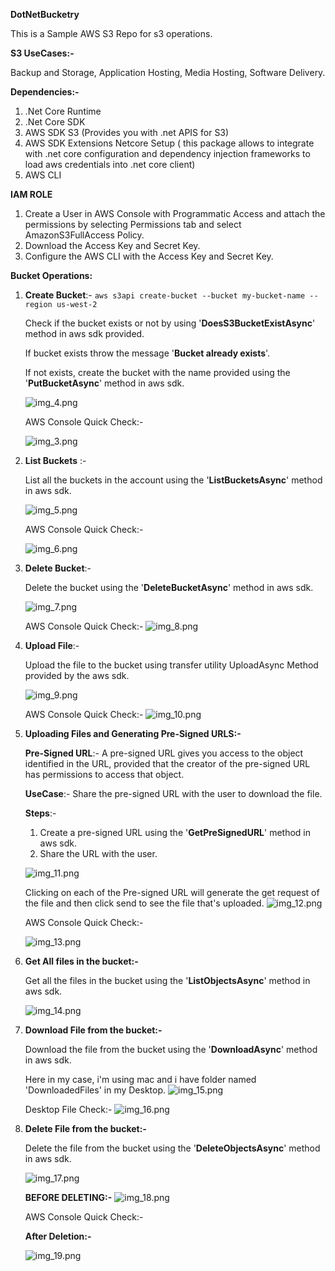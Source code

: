 **DotNetBucketry**

This is a Sample AWS S3 Repo for s3 operations.

**S3 UseCases:-**

Backup and Storage, Application Hosting, Media Hosting, Software Delivery.

**Dependencies:-**

1. .Net Core Runtime
2. .Net Core SDK
3. AWS SDK S3 (Provides you with .net APIS for S3)
4. AWS SDK Extensions Netcore Setup ( this package allows to integrate with .net core configuration and dependency injection frameworks to load aws credentials into .net core client)
5. AWS CLI

**IAM ROLE**

1. Create a User in AWS Console with Programmatic Access and attach the permissions by selecting Permissions tab and select AmazonS3FullAccess Policy. 
2. Download the Access Key and Secret Key.
3. Configure the AWS CLI with the Access Key and Secret Key.

**Bucket Operations:**
1. **Create Bucket**:-
   ```aws s3api create-bucket --bucket my-bucket-name --region us-west-2```
   
    Check if the bucket exists or not by using '**DoesS3BucketExistAsync**' method in aws sdk provided.
   
    If bucket exists throw the message '**Bucket already exists**'.
   
    If not exists, create the bucket with the name provided using the '**PutBucketAsync**' method in aws sdk.
    
   ![img_4.png](img_4.png)
   
   AWS Console Quick Check:-

   ![img_3.png](img_3.png)
    

2. **List Buckets** :- 
   
    List all the buckets in the account using the '**ListBucketsAsync**' method in aws sdk.
    
    ![img_5.png](img_5.png)

   AWS Console Quick Check:-
   
   ![img_6.png](img_6.png)

3. **Delete Bucket**:- 
   
    Delete the bucket using the '**DeleteBucketAsync**' method in aws sdk.
    
    ![img_7.png](img_7.png)
    
    AWS Console Quick Check:-
    ![img_8.png](img_8.png)

4. **Upload File**:-
    
    Upload the file to the bucket using transfer utility UploadAsync Method provided by the aws sdk.
    
    ![img_9.png](img_9.png)
    
    AWS Console Quick Check:-
    ![img_10.png](img_10.png)


5. **Uploading Files and Generating Pre-Signed URLS:-**
    
    **Pre-Signed URL**:- A pre-signed URL gives you access to the object identified in the URL, provided that the creator of the pre-signed URL has permissions to access that object.
    
    **UseCase**:- Share the pre-signed URL with the user to download the file.
    
    **Steps**:- 
    
    1. Create a pre-signed URL using the '**GetPreSignedURL**' method in aws sdk.
    2. Share the URL with the user.
    
    ![img_11.png](img_11.png)
   
    Clicking on each of the Pre-signed URL will generate the get request of the file and then click send to see the file that's uploaded.
    ![img_12.png](img_12.png)
    
    AWS Console Quick Check:-
    
    ![img_13.png](img_13.png)

6. **Get All files in the bucket:-**
    
    Get all the files in the bucket using the '**ListObjectsAsync**' method in aws sdk.
    
    ![img_14.png](img_14.png)

7. **Download File from the bucket:-**
    
    Download the file from the bucket using the '**DownloadAsync**' method in aws sdk.

    Here in my case, i'm using mac and i have folder named 'DownloadedFiles' in my Desktop.
    ![img_15.png](img_15.png)
   
    Desktop File Check:-
     ![img_16.png](img_16.png)

8. **Delete File from the bucket:-**
        
     Delete the file from the bucket using the '**DeleteObjectsAsync**' method in aws sdk.
     

   ![img_17.png](img_17.png)   

   **BEFORE DELETING:-**
   ![img_18.png](img_18.png)
     
   AWS Console Quick Check:-
   
   **After Deletion:-**

   ![img_19.png](img_19.png)
   
